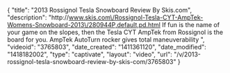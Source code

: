{
    "title": "2013 Rossignol Tesla Snowboard Review By Skis.com",
    "description": "http:\/\/www.skis.com\/Rossignol-Tesla-CYT-AmpTek-Womens-Snowboard-2013\/280944P,default,pd.html  If fun is the name of your game on the slopes, then the Tesla CYT AmpTek from Rossignol is the board for you. AmpTek AutoTurn rocker gives total maneuverability ",
    "videoid": "3765803",
    "date_created": "1411361120",
    "date_modified": "1418182002",
    "type": "captivate",
    "layout": "video",
    "url": "\/v\/2013-rossignol-tesla-snowboard-review-by-skis-com\/3765803"
}